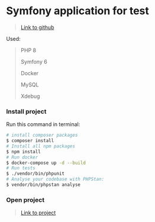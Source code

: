 # Symfony application for test

> [Link to github](https://jubiwee.notion.site/Back-end-exercise-774229d74e3641509369489514f00c48)
> 
Used:
> 
> PHP 8
> 
> Symfony 6
> 
> Docker
>
> MySQL
> 
> Xdebug

### Install project
Run this command in terminal:
```bash
# install composer packages
$ composer install
# Install all npm packages
$ npm install
# Run docker
$ docker-compose up -d --build
# Run tests
$ ./vendor/bin/phpunit
# Analyse your codebase with PHPStan:
$ vendor/bin/phpstan analyse
```
### Open project
> [Link to project](http://localhost/)